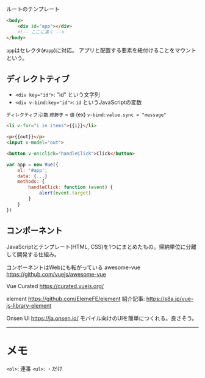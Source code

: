 ルートのテンプレート
```html
<body>
    <div id="app"></div>
    <!-- ここに書く -->
</body>
```

`app`はセレクタ(`#app`)に対応。
アプリと配置する要素を紐付けることをマウントという。

## ディレクトティブ
+ `<div key="id">`: "id" という文字列
+ `<div v-bind:key="id">`: `id` というJavaScriptの変数

`ディレクティブ`:`引数`.`修飾子` = `値`
(ex) `v-bind:value.sync = "message"`

```html
<li v-for="i in items">{{i}}</li>
```




```html
<p>{{out}}</p>
<input v-model="out">
```

```html
<button v-on:click="handleClick">Click</button>
```
```js
var app = new Vue({
    el: '#app',
    data: {...}
    methods: {
        handleClick: function (event) {
            alert(event.target)
        }
    }
})
```


## コンポーネント
JavaScriptとテンプレート(HTML, CSS)を1つにまとめたもの。帰納単位に分離して開発する仕組み。

コンポーネントはWebにも転がっている
awesome-vue
https://github.com/vuejs/awesome-vue

Vue Curated
https://curated.vuejs.org/


element
https://github.com/ElemeFE/element
紹介記事: https://s8a.jp/vue-js-library-element

Onsen UI
https://ja.onsen.io/
モバイル向けのUIを簡単につくれる。良さそう。




------------------------------------------
# メモ

`<ol>`: 連番
`<ul>`: ・だけ